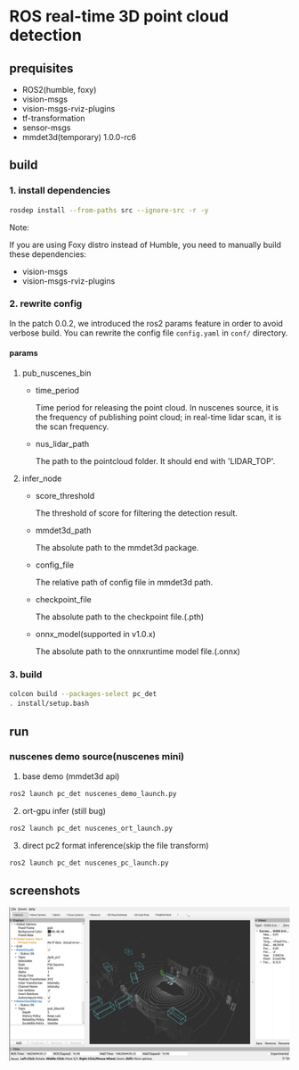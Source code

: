 # ROS real-time 3D point cloud detection

## prequisites

- ROS2(humble, foxy)
- vision-msgs
- vision-msgs-rviz-plugins
- tf-transformation
- sensor-msgs
- mmdet3d(temporary) 1.0.0-rc6

## build

### 1. install dependencies

```bash
rosdep install --from-paths src --ignore-src -r -y
```

Note:

If you are using Foxy distro instead of Humble, you need to manually build these dependencies:
- vision-msgs
- vision-msgs-rviz-plugins


### 2. rewrite config

In the patch 0.0.2, we introduced the ros2 params feature in order to avoid verbose build. You can rewrite the config file `config.yaml` in `conf/` directory.

#### params

1. pub_nuscenes_bin
    - time_period

        Time period for releasing the point cloud. In nuscenes source, it is the frequency of publishing point cloud; in real-time lidar scan, it is the scan frequency.

    - nus_lidar_path

        The path to the pointcloud folder. It should end with 'LIDAR_TOP'.
        
2. infer_node
    - score_threshold

        The threshold of score for filtering the detection result.

    - mmdet3d_path

        The absolute path to the mmdet3d package.

    - config_file

        The relative path of config file in mmdet3d path.

    - checkpoint_file
    
        The absolute path to the checkpoint file.(.pth)
        
    - onnx_model(supported in v1.0.x)
        
        The absolute path to the onnxruntime model file.(.onnx)


### 3. build

```bash
colcon build --packages-select pc_det
. install/setup.bash
```

## run

### nuscenes demo source(nuscenes mini)

1. base demo (mmdet3d api)

``` bash
ros2 launch pc_det nuscenes_demo_launch.py
```

2. ort-gpu infer (still bug)

``` bash
ros2 launch pc_det nuscenes_ort_launch.py
```

3. direct pc2 format inference(skip the file transform)

``` bash
ros2 launch pc_det nuscenes_pc_launch.py
```



## screenshots

![screenshot](asset/Screenshot1.png)
